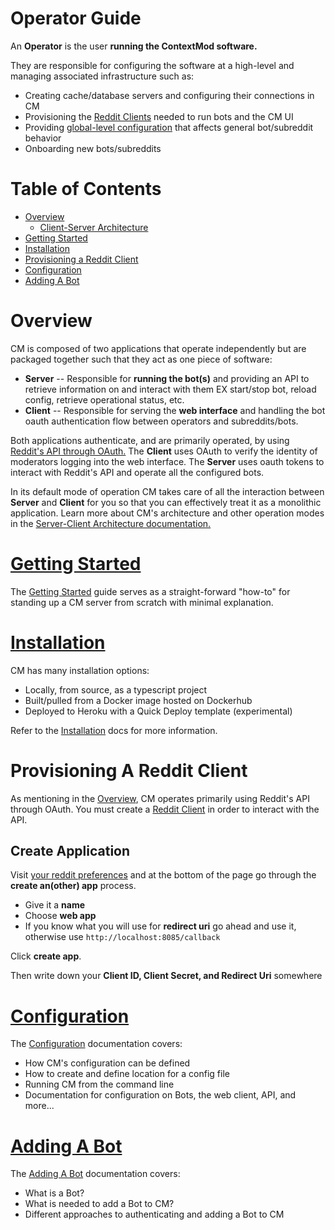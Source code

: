 # Operator Guide

An **Operator** is the user **running the ContextMod software.**

They are responsible for configuring the software at a high-level and managing associated infrastructure such as:

* Creating cache/database servers and configuring their connections in CM
* Provisioning the [Reddit Clients](#provisioning-a-reddit-client) needed to run bots and the CM UI
* Providing [global-level configuration](/docs/operator/configuration.md) that affects general bot/subreddit behavior
* Onboarding new bots/subreddits

# Table of Contents

* [Overview](#overview)
  * [Client-Server Architecture](/docs/serverClientArchitecture.md)
* [Getting Started](/docs/operator/gettingStarted.md)
* [Installation](/docs/operator/installation.md)
* [Provisioning a Reddit Client](#provisioning-a-reddit-client)
* [Configuration](/docs/operator/configuration.md)
* [Adding A Bot](/docs/operator/addingBot.md)

# Overview

CM is composed of two applications that operate independently but are packaged together such that they act as one piece of software:

* **Server** -- Responsible for **running the bot(s)** and providing an API to retrieve information on and interact with them EX start/stop bot, reload config, retrieve operational status, etc.
* **Client** -- Responsible for serving the **web interface** and handling the bot oauth authentication flow between operators and subreddits/bots.

Both applications authenticate, and are primarily operated, by using [Reddit's API through OAuth.](https://github.com/reddit-archive/reddit/wiki/OAuth2) The **Client** uses OAuth to verify the identity of moderators logging into the web interface. The **Server** uses oauth tokens to interact with Reddit's API and operate all the configured bots.

In its default mode of operation CM takes care of all the interaction between **Server** and **Client** for you so that you can effectively treat it as a monolithic application. Learn more about CM's architecture and other operation modes in the [Server-Client Architecture documentation.](/docs/serverClientArchitecture.md)

# [Getting Started](/docs/operator/gettingStarted.md)

The [Getting Started](/docs/operator/gettingStarted.md) guide serves as a straight-forward "how-to" for standing up a CM server from scratch with minimal explanation.

# [Installation](/docs/operator/installation.md)

CM has many installation options:

* Locally, from source, as a typescript project
* Built/pulled from a Docker image hosted on Dockerhub
* Deployed to Heroku with a Quick Deploy template (experimental)

Refer to the [Installation](/docs/operator/installation.md) docs for more information.

# Provisioning A Reddit Client

As mentioning in the [Overview](#overview), CM operates primarily using Reddit's API through OAuth. You must create a [Reddit Client](https://github.com/reddit-archive/reddit/wiki/OAuth2#getting-started) in order to interact with the API.

## Create Application

Visit [your reddit preferences](https://www.reddit.com/prefs/apps) and at the bottom of the page go through the **create an(other) app** process.

* Give it a **name**
* Choose **web app**
* If you know what you will use for **redirect uri** go ahead and use it, otherwise use `http://localhost:8085/callback`

Click **create app**.

Then write down your **Client ID, Client Secret, and Redirect Uri** somewhere

# [Configuration](/docs/operator/configuration.md)

The [Configuration](/docs/operator/configuration.md) documentation covers:

* How CM's configuration can be defined
* How to create and define location for a config file
* Running CM from the command line
* Documentation for configuration on Bots, the web client, API, and more...

# [Adding A Bot](/docs/operator/addingBot.md)

The [Adding A Bot](/docs/operator/addingBot.md) documentation covers:

* What is a Bot?
* What is needed to add a Bot to CM?
* Different approaches to authenticating and adding a Bot to CM
